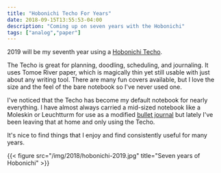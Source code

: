 ```yaml
---
title: "Hobonichi Techo For Years"
date: 2018-09-15T13:55:53-04:00
description: "Coming up on seven years with the Hobonichi"
tags: ["analog","paper"]
---
```


2019 will be my seventh year using a [Hobonichi Techo](https://www.1101.com/store/techo/en/).

The Techo is great for planning, doodling, scheduling, and journaling. It uses Tomoe River paper, which is magically thin yet still usable with just about any writing tool. There are many fun covers available, but I love the size and the feel of the bare notebook so I've never used one.

I've noticed that the Techo has become my default notebook for nearly everything. I have almost always carried a mid-sized notebook like a Moleskin or
Leuchtturm for use as a modified [bullet journal](https://bulletjournal.com) but lately I've been leaving that at home and only using the Techo.

It's nice to find things that I enjoy and find consistently useful for many years.

{{< figure src="/img/2018/hobonichi-2019.jpg" title="Seven years of Hobonichi" >}}
